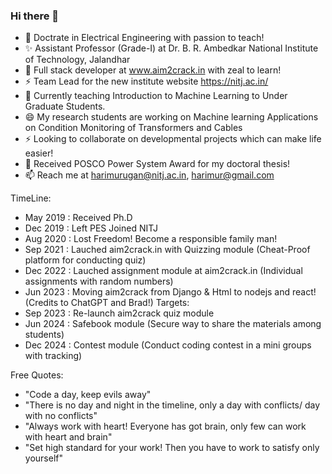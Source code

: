 ### Hi there 👋

<!--
**harimurugan1989/harimurugan1989** is a  _special_ ✨ repository because its `README.md` (this file) appears on your GitHub profile.

Here are some ideas to get you started:
-->
- 🔭 Doctrate in Electrical Engineering with passion to teach!
- ✨ Assistant Professor (Grade-I) at Dr. B. R. Ambedkar National Institute of Technology, Jalandhar
- 👯 Full stack developer at www.aim2crack.in with zeal to learn!
- ⚡  Team Lead for the new institute website https://nitj.ac.in/
- 🌱 Currently teaching Introduction to Machine Learning to Under Graduate Students.
- 😄 My research students are working on Machine learning Applications on Condition Monitoring of Transformers and Cables
- ⚡  Looking to collaborate on developmental projects which can make life easier!
- 💬 Received POSCO Power System Award for my doctoral thesis!
- 📫  Reach me at harimurugan@nitj.ac.in, harimur@gmail.com

TimeLine:
- May 2019 : Received Ph.D 
- Dec 2019 : Left PES Joined NITJ
- Aug 2020 : Lost Freedom! Become a responsible family man!
- Sep 2021 : Lauched aim2crack.in with Quizzing module (Cheat-Proof platform for conducting quiz)
- Dec 2022 : Lauched assignment module at aim2crack.in (Individual assignments with random numbers)
- Jun 2023 : Moving aim2crack from Django & Html to nodejs and react! (Credits to ChatGPT and Brad!)
Targets:
- Sep 2023 : Re-launch aim2crack quiz module
- Jun 2024 : Safebook module (Secure way to share the materials among students)
- Dec 2024 : Contest module (Conduct coding contest in a mini groups with tracking)

Free Quotes:

- "Code a day, keep evils away"
- "There is no day and night in the timeline, only a day with conflicts/ day with no conflicts"
- "Always work with heart! Everyone has got brain, only few can work with heart and brain"
- "Set high standard for your work! Then you have to work to satisfy only yourself"


